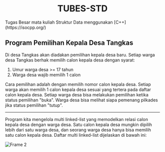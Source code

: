<h1 align = "center">TUBES-STD</h1>
Tugas Besar mata kuliah Struktur Data menggunakan [C++](https://isocpp.org/)


## Program Pemilihan Kepala Desa Tangkas
Di desa Tangkas akan diadakan pemilihan kepala desa baru. Setiap warga desa Tangkas berhak memilih calon kepala desa dengan syarat:
1. Umur warga desa >= 17 tahun
2. Warga desa wajib memilih 1 calon

Cara pemilihan adalah dengan memilih nomor calon kepala desa. Setiap warga akan memilih 1 calon kepala desa sesuai yang tertera pada daftar calon kepala desa. Setiap warga desa bisa melakukan pemilihan ketika status pemilihan "buka". Warga desa bisa melihat siapa pemenang pilkades jika status pemilihan "tutup".

***

Program kita mengelola multi linked-list yang memodelkan relasi calon kepala desa dengan warga desa. Satu calon kepala desa mungkin dipilih lebih dari satu warga desa, dan seorang warga desa hanya bisa memilih satu calon kepala desa. Daftar multi linked-list dijelaskan di bawah ini:

![Frame 2](https://user-images.githubusercontent.com/35615666/146533019-ba1793c7-94cf-4964-be13-fade7c162a25.jpg)
